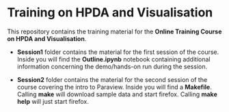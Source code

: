 # Training on HPDA and Visualisation
This repository contains the training material for the **Online Training Course on HPDA and Visualisation**.

 - **Session1** folder contains the material for the first session of the course. Inside you will find the **Outline.ipynb** notebook containing additional information concerning the demo/hands-on run during the session.

 - **Session2** folder contains the material for the second session of the course covering the intro to Paraview. Inside you will find a **Makefile**. Calling **make**  will download sample data and start firefox. Calling **make help** will just start firefox.
